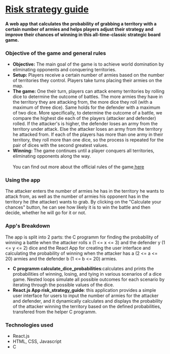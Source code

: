# <a href = "https://voluble-blini-e8e590.netlify.app/">Risk strategy guide</a>
#### A web app that calculates the probability of grabbing a territory with a certain number of armies and helps players adjust their strategy and improve their chances of winning in this all-time-classic strategic board game.
### Objective of the game and general rules

  - **Objective:** The main goal of the game is to achieve world domination by eliminating opponents and conquering territories.
- **Setup:** Players receive a certain number of armies based on the number of territories they control. Players take turns placing their armies on the map.
- **The game:** One their turn,  players can attack enemy territories by rolling dice to determine the outcome of battles. The more armies they have in the territory they are attacking from, the more dice they roll (with a maximum of three dice). Same holds for the defender with a maximum of two dice. More specifically, to determine the outcome of a battle, we compare the highest die each of the players (attacker and defender) rolled. If the attacker's is higher, the defender loses an army from the territory under attack. Else the attacker loses an army from the territory he attacked from. If each of the players has more than one army in their territory, they roll more than one dice, so the process is repeated for the pair of dices with the second greatest values.
- **Winning:** The game continues until a player conquers all territories, eliminating opponents along the way.<br><br>
  You can find out more about the official rules of the game<a href="https://www.officialgamerules.org/risk#google_vignette"> here</a><br>
### Using the app
The attacker enters the number of armies he has in the territory he wants to attack from, as well as the number of armies his opponent has in the territory he (the attacker) wants to grab. By clicking on the "Calculate your chances" button, he can see how likely it is to win the battle and then decide, whether he will go for it or not.
<br>

### App's Breakdown
The app is split into 2 parts: the C programm for finding the probability of winning a battle when the attacker rolls x (1 <= x <= 3) and the defender y (1 <= y <= 2) dice and the React App for creating the user interface and calculating the probability of winning when the attacker has a (2 <= a <= 20) armies and the defender b (1 <= b <= 20) armies.
- **C programm calculate_dice_probabilities**:calculates and prints the probabilities of winning, losing, and tying in various scenarios of a dice game. Nested loops simulate all possible outcomes for each scenario by iterating through the possible values of the dice.
- **React.js App risk_strategy_guide**: this application provides a simple user interface for users to input the number of armies for the attacker and defender, and it dynamically calculates and displays the probability of the attacker winning the territory based on the defined probabilities, transfered from the helper C programm.

### Technologies used
- React.js
- HTML, CSS, Javascript
- C



